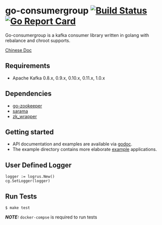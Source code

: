 # go-consumergroup [![Build Status](https://travis-ci.org/meitu/go-consumergroup.svg?branch=master)](https://travis-ci.org/meitu/go-consumergroup) [![Go Report Card](https://goreportcard.com/badge/github.com/meitu/go-consumergroup)](https://goreportcard.com/report/github.com/meitu/go-consumergroup)

Go-consumergroup is a kafka consumer library written in golang with rebalance and chroot supports.

[Chinese Doc](./README.zh-CN.md)

## Requirements
* Apache Kafka 0.8.x, 0.9.x, 0.10.x, 0.11.x, 1.0.x

## Dependencies
* [go-zookeeper](https://github.com/samuel/go-zookeeper)
* [sarama](https://github.com/Shopify/sarama)
* [zk_wrapper](https://github.com/meitu/zk_wrapper)

## Getting started 

* API documentation and examples are available via [godoc](https://godoc.org/github.com/meitu/go-consumergroup).
* The example directory contains more elaborate [example](example/example.go) applications.

## User Defined Logger 

```
logger := logrus.New()
cg.SetLogger(logger)
```

## Run Tests

```shell
$ make test
```

***NOTE:*** `docker-compse` is required to run tests
